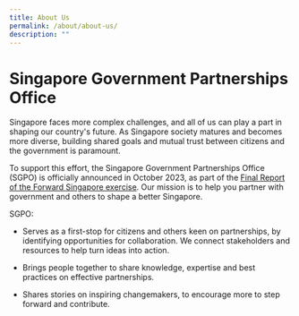 ```yaml
---
title: About Us
permalink: /about/about-us/
description: ""
---
```

# Singapore Government Partnerships Office
Singapore faces more complex challenges, and all of us can play a part in shaping our country's future. As Singapore society matures and becomes more diverse, building shared goals and mutual trust between citizens and the government is paramount. 

To support this effort, the Singapore Government Partnerships Office (SGPO) is officially announced in October 2023, as part of the [Final Report of the Forward Singapore exercise](https://www.forwardsingapore.gov.sg). Our mission is to help you partner with government and others to shape a better Singapore. 

SGPO:
* Serves as a first-stop for citizens and others keen on partnerships, by identifying opportunities for collaboration. We connect stakeholders and resources to help turn ideas into action.

* Brings people together to share knowledge, expertise and best practices on effective partnerships.

* Shares stories on inspiring changemakers, to encourage more to step forward and contribute.